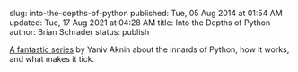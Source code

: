 slug: into-the-depths-of-python
published: Tue, 05 Aug 2014 at 01:54 AM
updated: Tue, 17 Aug 2021 at 04:28 AM
title: Into the Depths of Python
author: Brian Schrader
status: publish

[A fantastic series][python] by Yaniv Aknin about the innards of Python, how it works, and what makes it tick.

[python]:http://tech.blog.aknin.name/category/my-projects/pythons-innards/

